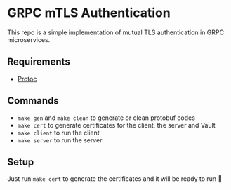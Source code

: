 # GRPC mTLS Authentication

This repo is a simple implementation of mutual TLS authentication in GRPC microservices.

## Requirements

- [Protoc](https://grpc.io/docs/protoc-installation/)

## Commands

- `make gen` and `make clean` to generate or clean protobuf codes
- `make cert` to generate certificates for the client, the server and Vault
- `make client` to run the client
- `make server` to run the server

## Setup

Just run `make cert` to generate the certificates and it will be ready to run 🎉
